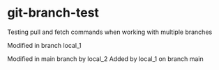 # git-branch-test
Testing pull and fetch commands when working with multiple branches


Modified in branch local_1

Modified in main branch by local_2
Added by local_1 on branch main
